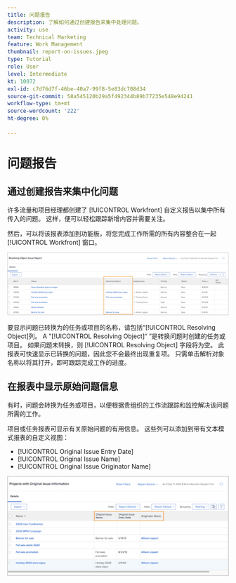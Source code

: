 ```yaml
---
title: 问题报告
description: 了解如何通过创建报告来集中处理问题。
activity: use
team: Technical Marketing
feature: Work Management
thumbnail: report-on-issues.jpeg
type: Tutorial
role: User
level: Intermediate
kt: 10072
exl-id: c7d76d7f-46be-40a7-99f8-5e83dc708d34
source-git-commit: 58a545120b29a5f492344b89b77235e548e94241
workflow-type: tm+mt
source-wordcount: '222'
ht-degree: 0%

---
```


# 问题报告

## 通过创建报告来集中化问题

许多流量和项目经理都创建了 [!UICONTROL Workfront] 自定义报告以集中所有传入的问题。 这样，便可以轻松跟踪新增内容并需要关注。

然后，可以将该报表添加到功能板，将您完成工作所需的所有内容整合在一起 [!UICONTROL Workfront] 窗口。

![图像 [!UICONTROL Resolving Object] 列。](assets/18-resolving-object-report.png)

要显示问题已转换为的任务或项目的名称，请包括“[!UICONTROL Resolving Object]列。 A &quot;[!UICONTROL Resolving Object]“ ”是转换问题时创建的任务或项目。 如果问题未转换，则 [!UICONTROL Resolving Object] 字段将为空。 此报表可快速显示已转换的问题，因此您不会最终出现重复项。 只需单击解析对象名称以将其打开，即可跟踪完成工作的进度。

## 在报表中显示原始问题信息

有时，问题会转换为任务或项目，以便根据贵组织的工作流跟踪和监控解决该问题所需的工作。

项目或任务报表可显示有关原始问题的有用信息。 这些列可以添加到带有文本模式报表的自定义视图：

* [!UICONTROL Original Issue Entry Date]
* [!UICONTROL Original Issue Name]
* [!UICONTROL Original Issue Originator Name]

![问题报告信息的图像。](assets/19-text-mode-reporting-for-issues.png)

<!-- Need wf one documentation article link below

For the text mode used to create this report, see the article titled View: Display original issue information on task and project list.

-->


<!--  Learn more graphic and documentation article links

* Create and customize views
* Overview of resolving and resolvable objects
* Understanding resolving and resolvable objects

-->
